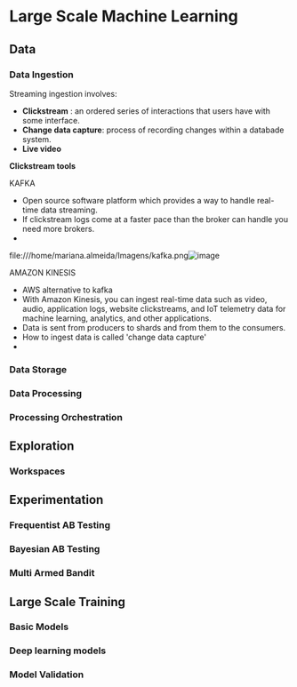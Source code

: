 # Large Scale Machine Learning

## Data 

### Data Ingestion 
Streaming ingestion involves: 
* **Clickstream** : an ordered series of interactions that users have with some interface. 
* **Change data capture**: process of recording changes within a databade system. 
* **Live video**

**Clickstream tools**

KAFKA 
* Open source software platform which provides a way to handle real-time data streaming. 
* If clickstream logs come at a faster pace than the broker can handle you need more brokers. 
*
file:///home/mariana.almeida/Imagens/kafka.png![image](https://user-images.githubusercontent.com/39881974/216361735-a50acd67-c1d2-46ff-9862-237224da64dc.png)


AMAZON KINESIS 
* AWS alternative to kafka 
* With Amazon Kinesis, you can ingest real-time data such as video, audio, application logs, website clickstreams, and IoT telemetry data for machine learning, analytics, and other applications.
* Data is sent from producers to shards and from them to the consumers. 
* How to ingest data is called 'change data capture' 
* 
### Data Storage 

### Data Processing 

### Processing Orchestration 

## Exploration

### Workspaces 

## Experimentation 

### Frequentist AB Testing 

### Bayesian AB Testing 

### Multi Armed Bandit 

## Large Scale Training 

### Basic Models 

### Deep learning models 

### Model Validation 
